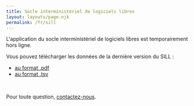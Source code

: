 ```yaml
---
title: Socle interministériel de logiciels libres
layout: layouts/page.njk
permalink: /fr/sill
---
```


L'application du socle interministériel de logiciels libres est
temporairement hors ligne.

Vous pouvez télécharger les données de la dernière version du SILL :

- [au format .pdf](https://code.gouv.fr/data/sill.pdf)
- [au format .tsv](https://code.gouv.fr/data/sill.tsv)

<br/>

Pour toute question, [contactez-nous](/fr/contact).
